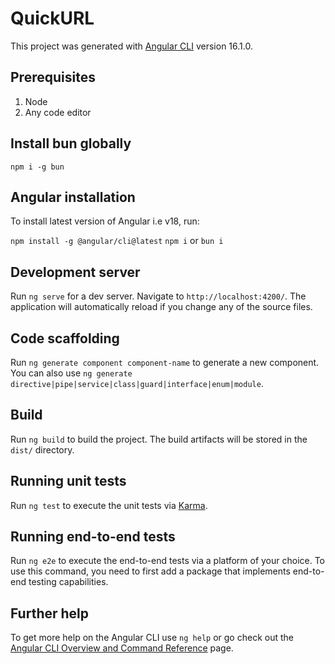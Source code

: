 # QuickURL

This project was generated with [Angular CLI](https://github.com/angular/angular-cli) version 16.1.0.

## Prerequisites
1. Node
2. Any code editor

## Install bun globally
`npm i -g bun`

## Angular installation

To install latest version of Angular i.e v18, run:

`npm install -g @angular/cli@latest`
`npm i` or `bun i`

## Development server

Run `ng serve` for a dev server. Navigate to `http://localhost:4200/`. The application will automatically reload if you change any of the source files.

## Code scaffolding

Run `ng generate component component-name` to generate a new component. You can also use `ng generate directive|pipe|service|class|guard|interface|enum|module`.

## Build

Run `ng build` to build the project. The build artifacts will be stored in the `dist/` directory.

## Running unit tests

Run `ng test` to execute the unit tests via [Karma](https://karma-runner.github.io).

## Running end-to-end tests

Run `ng e2e` to execute the end-to-end tests via a platform of your choice. To use this command, you need to first add a package that implements end-to-end testing capabilities.

## Further help

To get more help on the Angular CLI use `ng help` or go check out the [Angular CLI Overview and Command Reference](https://angular.io/cli) page.
